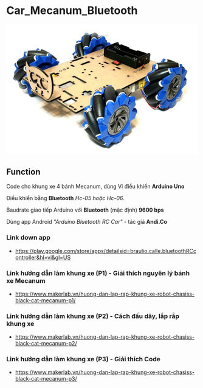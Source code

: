 # Car_Mecanum_Bluetooth
<p align="center"><img src="/assets/mecanum.jpg"/></p>

## Function

Code cho khung xe 4 bánh Mecanum, dùng Vi điều khiển **Arduino Uno**

Điều khiển bằng **Bluetooth** *Hc-05 hoặc Hc-06*.

Baudrate giao tiếp Arduino với **Bluetooth** (mặc định) **9600 bps**

Dùng app Android *"Arduino Bluetooth RC Car"* - tác giả **Andi.Co**

### Link down app
+ https://play.google.com/store/apps/detailsid=braulio.calle.bluetoothRCcontroller&hl=vi&gl=US

### Link hướng dẫn làm khung xe (P1) - Giải thích nguyên lý bánh xe Mecanum
+ https://www.makerlab.vn/huong-dan-lap-rap-khung-xe-robot-chasiss-black-cat-mecanum-p1/

### Link hướng dẫn làm khung xe (P2) - Cách đấu dây, lắp rắp khung xe
+ https://www.makerlab.vn/huong-dan-lap-rap-khung-xe-robot-chasiss-black-cat-mecanum-p2/

### Link hướng dẫn làm khung xe (P3) - Giải thích Code
+ https://www.makerlab.vn/huong-dan-lap-rap-khung-xe-robot-chasiss-black-cat-mecanum-p3/
